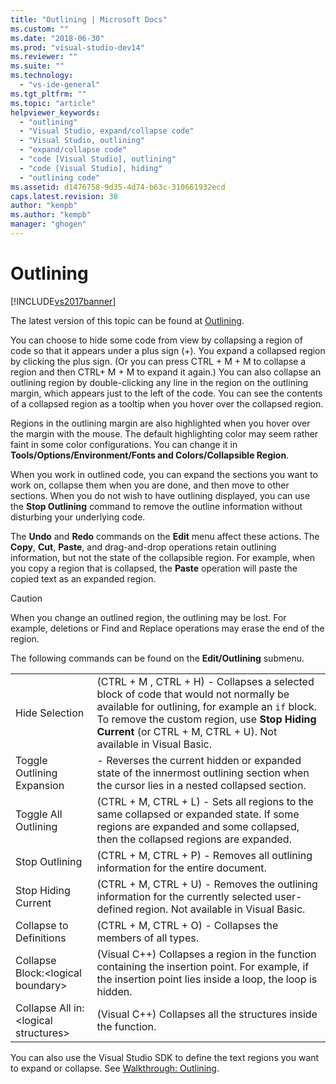 ```yaml
---
title: "Outlining | Microsoft Docs"
ms.custom: ""
ms.date: "2018-06-30"
ms.prod: "visual-studio-dev14"
ms.reviewer: ""
ms.suite: ""
ms.technology: 
  - "vs-ide-general"
ms.tgt_pltfrm: ""
ms.topic: "article"
helpviewer_keywords: 
  - "outlining"
  - "Visual Studio, expand/collapse code"
  - "Visual Studio, outlining"
  - "expand/collapse code"
  - "code [Visual Studio], outlining"
  - "code [Visual Studio], hiding"
  - "outlining code"
ms.assetid: d1476758-9d35-4d74-b63c-310661932ecd
caps.latest.revision: 38
author: "kempb"
ms.author: "kempb"
manager: "ghogen"
---
```

# Outlining
[!INCLUDE[vs2017banner](../includes/vs2017banner.md)]

The latest version of this topic can be found at [Outlining](https://docs.microsoft.com/visualstudio/ide/outlining).  
  
You can choose to hide some code from view by collapsing a region of code so that it appears under a plus sign (+). You expand a collapsed region by clicking the plus sign. (Or you can press CTRL + M + M to collapse a region and then CTRL+ M + M to expand it again.) You can also collapse an outlining region by double-clicking any line in the region on the outlining margin, which appears just to the left of the code. You can see the contents of a collapsed region as a tooltip when you hover over the collapsed region.  
  
 Regions in the outlining margin are also highlighted when you hover over the margin with the mouse. The default highlighting color may seem rather faint in some color configurations. You can change it in **Tools/Options/Environment/Fonts and Colors/Collapsible Region**.  
  
 When you work in outlined code, you can expand the sections you want to work on, collapse them when you are done, and then move to other sections. When you do not wish to have outlining displayed, you can use the **Stop Outlining** command to remove the outline information without disturbing your underlying code.  
  
 The **Undo** and **Redo** commands on the **Edit** menu affect these actions. The **Copy**, **Cut**, **Paste**, and drag-and-drop operations retain outlining information, but not the state of the collapsible region. For example, when you copy a region that is collapsed, the **Paste** operation will paste the copied text as an expanded region.  
  
> [!CAUTION]
>  When you change an outlined region, the outlining may be lost. For example, deletions or Find and Replace operations may erase the end of the region.  
  
 The following commands can be found on the **Edit/Outlining** submenu.  
  
|||  
|-|-|  
|Hide Selection|(CTRL + M , CTRL + H) - Collapses a selected block of code that would not normally be available for outlining, for example an `if` block. To remove the custom region, use **Stop Hiding Current** (or CTRL + M, CTRL + U). Not available in Visual Basic.|  
|Toggle Outlining Expansion|- Reverses the current hidden or expanded state of the innermost outlining section when the cursor lies in a nested collapsed section.|  
|Toggle All Outlining|(CTRL + M, CTRL + L) - Sets all regions to the same collapsed or expanded state. If some regions are expanded and some collapsed, then the collapsed regions are expanded.|  
|Stop Outlining|(CTRL + M, CTRL + P) - Removes all outlining information for the entire document.|  
|Stop Hiding Current|(CTRL + M, CTRL + U)  - Removes the outlining information for the currently selected user-defined region. Not available in Visual Basic.|  
|Collapse to Definitions|(CTRL + M, CTRL + O) - Collapses the members of all types.|  
|Collapse Block:\<logical boundary>|(Visual C++) Collapses a region in the function containing the insertion point. For example, if the insertion point lies inside a loop, the loop is hidden.|  
|Collapse All in: \<logical structures>|(Visual C++) Collapses all the structures inside the function.|  
  
 You can also use the Visual Studio SDK to define the text regions you want to expand or collapse. See [Walkthrough: Outlining](../extensibility/walkthrough-outlining.md).



